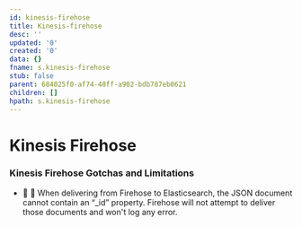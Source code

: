 ```yaml
---
id: kinesis-firehose
title: Kinesis-firehose
desc: ''
updated: '0'
created: '0'
data: {}
fname: s.kinesis-firehose
stub: false
parent: 684025f0-af74-48ff-a902-bdb787eb0621
children: []
hpath: s.kinesis-firehose
---
```

# Kinesis Firehose

### Kinesis Firehose Gotchas and Limitations

- 🔸 📜 When delivering from Firehose to Elasticsearch, the JSON document cannot contain an “\_id” property. Firehose will not attempt to deliver those documents and won't log any error.
